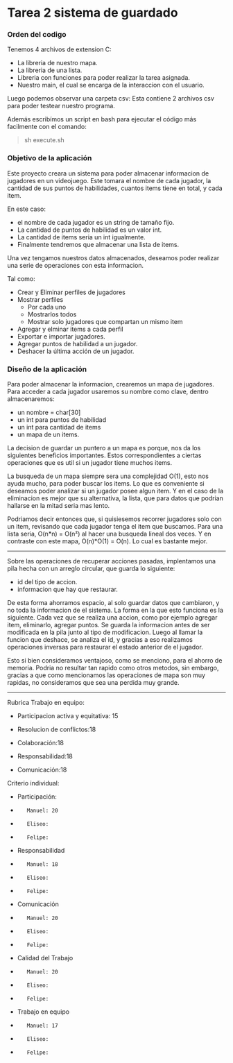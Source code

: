 # Tarea 2 sistema de guardado

### Orden del codigo

Tenemos 4 archivos de extension C:
- La libreria de nuestro mapa.
- La libreria de una lista.
- Libreria con funciones para poder realizar la tarea asignada.
- Nuestro main, el cual se encarga de la interaccion con el usuario.

Luego podemos observar una carpeta csv:
Esta contiene 2 archivos csv para poder testear nuestro programa.

Además escribímos un script en bash para ejecutar el código más facilmente con el comando:
>sh execute.sh


### Objetivo de la aplicación

Este proyecto creara un sistema para poder almacenar informacion de jugadores en un videojuego.
Este tomara el nombre de cada jugador, la cantidad de sus puntos de habilidades, cuantos items tiene en total, y cada item. 

En este caso:
- el nombre de cada jugador es un string de tamaño fijo.
- La cantidad de puntos de habilidad es un valor int.
- La cantidad de items seria un int igualmente.
- Finalmente tendremos que almacenar una lista de items.

Una vez tengamos nuestros datos almacenados, deseamos poder realizar
una serie de operaciones con esta informacion.

Tal como:

- Crear y Eliminar perfiles de jugadores
- Mostrar perfiles
	- Por cada uno
  - Mostrarlos todos
  - Mostrar solo jugadores que compartan un mismo item
- Agregar y elminar items a cada perfil
- Exportar e importar jugadores.
- Agregar puntos de habilidad a un jugador.
- Deshacer la última acción de un jugador.
### Diseño de la aplicación

Para poder almacenar la informacion, crearemos un mapa de jugadores.
Para acceder a cada jugador usaremos su nombre como clave, dentro almacenaremos:
- un nombre = char[30]
- un int para puntos de habilidad
- un int para cantidad de items
- un mapa de un items.

La decision de guardar un puntero a un mapa es porque, nos da los siguientes beneficios importantes. Estos correspondientes a ciertas operaciones que es util si un jugador tiene muchos items.

La busqueda de un mapa siempre sera una complejidad O(1), esto nos ayuda mucho, para poder buscar los items.
Lo que es conveniente si deseamos poder analizar si un jugador posee algun item. Y en el caso de la eliminacion es mejor que su alternativa, la lista, que para datos que podrian hallarse en la mitad seria mas lento.

Podriamos decir entonces que, si quisiesemos recorrer jugadores solo con un item, revisando que cada jugador tenga el item que buscamos. Para una lista seria, O(n*n) = O(n²) al hacer una busqueda lineal dos veces. Y en contraste con este mapa, O(n)*O(1) = O(n). Lo cual es bastante mejor.

---

Sobre las operaciones de recuperar acciones pasadas, implentamos una pila hecha con un arreglo circular, que guarda lo siguiente:

- id del tipo de accion.
- informacion que hay que restaurar.

De esta forma ahorramos espacio, al solo guardar datos que cambiaron, y no toda la informacion de el sistema.
La forma en la que esto funciona es la siguiente. Cada vez que se realiza una accion, como por ejemplo agregar item, eliminarlo, agregar puntos. Se guarda la informacion antes de ser modificada en la pila junto al tipo de modificacion. Luego al llamar la funcion que deshace, se analiza el id, y gracias a eso realizamos operaciones inversas para restaurar el estado anterior de el jugador.

Esto si bien consideramos ventajoso, como se menciono, para el ahorro de memoria. Podria no resultar tan rapido como otros metodos, sin embargo, gracias a que como mencionamos las operaciones de mapa son muy rapidas, no consideramos que sea una perdida muy grande.
 
 ---


Rubrica Trabajo en equipo:

-    Participacion activa y equitativa: 15

-    Resolucion de conflictos:18

-    Colaboración:18

-    Responsabilidad:18

-    Comunicación:18

Criterio individual:

-    Participación:
-        Manuel: 20
-        Eliseo: 
-        Felipe: 
-    Responsabilidad
-        Manuel: 18
-        Eliseo: 
-        Felipe: 
-    Comunicación
-        Manuel: 20
-        Eliseo: 
-        Felipe: 
-    Calidad del Trabajo
-        Manuel: 20
-        Eliseo: 
-        Felipe: 
-    Trabajo en equipo
-        Manuel: 17
-        Eliseo: 
-        Felipe: 
